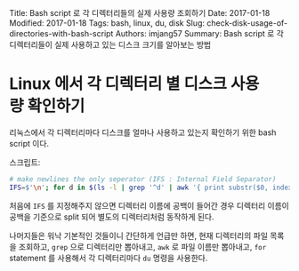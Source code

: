 Title: Bash script 로 각 디렉터리들의 실제 사용량 조회하기
Date: 2017-01-18
Modified: 2017-01-18
Tags: bash, linux, du, disk
Slug: check-disk-usage-of-directories-with-bash-script
Authors: imjang57
Summary: Bash script 로 각 디렉터리들이 실제 사용하고 있는 디스크 크기를 알아보는 방법

# Linux 에서 각 디렉터리 별 디스크 사용량 확인하기

리눅스에서 각 디렉터리마다 디스크를 얼마나 사용하고 있는지 확인하기 위한 bash script 이다.

스크립트:

```bash
# make newlines the only seperator (IFS : Internal Field Separator)
IFS=$'\n'; for d in $(ls -l | grep '^d' | awk '{ print substr($0, index($0, $9)) }'); do du -hs $d; done
```

처음에 `IFS` 를 지정해주지 않으면 디렉터리 이름에 공백이 들어간 경우 디렉터리 이름이 공백을 기준으로 split 되어 별도의 디렉터리처럼 동작하게 된다.

나머지들은 워낙 기본적인 것들이니 간단하게 언급만 하면, 현재 디렉터리의 파일 목록을 조회하고, `grep` 으로 디렉터리만 뽑아내고, `awk` 로 파일 이름만 뽑아내고, `for` statement 를 사용해서 각 디렉터리마다 `du` 명령을 사용한다.

